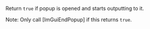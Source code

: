 Return `true` if popup is opened and starts outputting to it.

Note: Only call [ImGuiEndPopup] if this returns `true`.